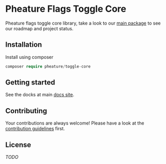 # Pheature Flags Toggle Core

Pheature flags toggle core library, take a look to our [main package]() to see our roadmap and project status.

## Installation

Install using composer

```php
composer require pheature/toggle-core
```

## Getting started

See the docks at main [docs site]().

## Contributing

Your contributions are always welcome! Please have a look at the [contribution guidelines](./CONTRIBUTING.md) first.

## License

*TODO*
